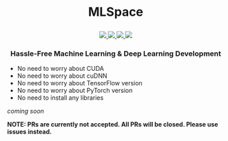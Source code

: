 <h1 align="center">
    <p>MLSpace</p>
</h1>

<p align="center">
    <a href="" alt="License">
        <img src="https://img.shields.io/badge/license-Apache2.0-blue.svg" />
    </a>
    <a href="https://badge.fury.io/py/mlspace" alt="PyPI">
        <img src="https://badge.fury.io/py/mlspace.svg" />
    </a>
    <a href="" alt="Python Version">
        <img src="https://img.shields.io/badge/python-3.5%2C3.6%2C3.7%2C3.8-blue?logo=python" />
    </a>
    <a href="https://mlspace.rtfd.io/" alt="Docs">
        <img src="https://img.shields.io/readthedocs/mlspace" />
    </a>
</p> 

<h3 align="center">
    <p>Hassle-Free Machine Learning & Deep Learning Development</p>
</h3>


- No need to worry about CUDA
- No need to worry about cuDNN
- No need to worry about TensorFlow version
- No need to worry about PyTorch version
- No need to install any libraries


*coming soon*

**NOTE: PRs are currently not accepted. All PRs will be closed. Please use issues instead.**